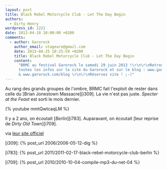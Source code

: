 ```yaml
---
layout: post
title: Black Rebel Motorcycle Club - Let The Day Begin
authors:
  - Dirty Henry
wordpress_id: 1221
date: 2013-04-18 10:00:00 +0200
comments:
  - author: Garorock
    author_email: stagearo@gmail.com
    date: 2013-04-25 10:25:59 +0200
    title: Black Rebel Motorcycle Club - Let The Day Begin
    content:
      "BRMC au festival Garorock le samedi 29 juin 2013 !\r\n\r\nRetrouvez
      toutes les infos sur le site du Garorock et sur le blog : www.garorock.com
      & www.garorock.com/blog \r\n\r\nRéservez vite ! ;-)"
---
```


Au rang des grands groupes de l'ombre, BRMC fait l'exploit de rester dans celle
du [Brian Jonestown Massacre][i309]. La vie n'est pas juste. _Specter at the
Feast_ est sorti le mois dernier.

{% youtube mmtQwtcaqLM %}

Il y a 2 ans, on écoutait [_Berlin_][i783]. Auparavant, on écoutait [leur
reprise de _Dirty Old Town_][i709].

via [leur site officiel](http://blackrebelmotorcycleclub.com/)

[i309]: {% post_url 2006/2006-05-12-dig %}

[i783]: {% post_url 2011/2011-02-17-black-rebel-motorcycle-club-berlin %}

[i709]: {% post_url 2010/2010-10-04-compile-mp3-du-net-04 %}

